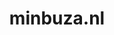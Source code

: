 ---
layout: post
title: "minbuza.nl"
internal_url: "/dutchgov/minbuza.nl.html"
subdomains_count: 27
all_subdomains_count: 135
urls_count: 14
ssl_rank: 0
http_rank: 47
url_link: /data/minbuza.nl/urls.txt
all_subdomains_link: /data/minbuza.nl/all_subdomains.txt
subdomains_link: /data/minbuza.nl/subdomains.txt
categories: dutchgov
---